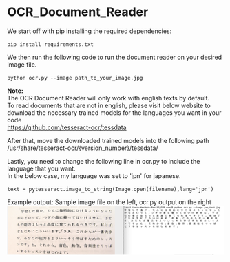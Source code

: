 # OCR_Document_Reader
We start off with pip installing the required dependencies:

```
pip install requirements.txt
```

We then run the following code to run the document reader on your desired image file.
```
python ocr.py --image path_to_your_image.jpg
```
**Note:**<br>
The OCR Document Reader will only work with english texts by default.<br>
To read documents that are not in english, please visit below website to download the necessary trained models for the languages you want in your code<br>
https://github.com/tesseract-ocr/tessdata

After that, move the downloaded trained models into the following path <br>
/usr/share/tesseract-ocr/{version_number}/tessdata/

Lastly, you need to change the following line in ocr.py to include the language that you want.<br>
In the below case, my language was set to 'jpn' for japanese.
```
text = pytesseract.image_to_string(Image.open(filename),lang='jpn')
```

Example output:
Sample image file on the left, ocr.py output on the right
![](example.jpg)

